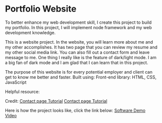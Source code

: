 # Portfolio Website

To better enhance my web development skill, I create this project to build my portfolio. In this project, I will implement node framework and my web development knowledge.

This is a website project. In the website, you will learn more about me and my other accomplishes. It has two page that you can review my resume and my other social media link. You can also fill out a contact form and leave message to me. One thing I really like is the feature of dark/light mode. I am a big fan of dark mode and I am glad that I can learn that in this project.

The purpose of this website is for every potential employer and client can get to know me better and faster.
Built using:
Front-end library: HTML, CSS, JavaScript

Helpful resource:

Credit:
[Contact page Tutorial](https://www.youtube.com/watch?v=sU-uzO7nNhI&ab_channel=Codehal)
[Contact page Tutorial](https://www.youtube.com/watch?v=rpujWVkmiPE&t=933s&ab_channel=TrueCoder)


Here is how the project looks like, click the link below:
[Software Demo Video]()
